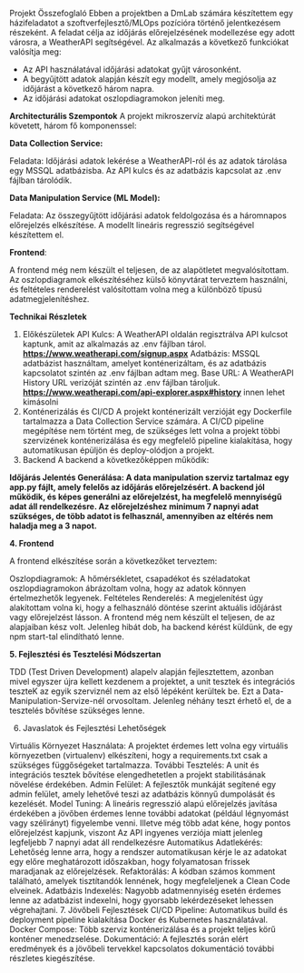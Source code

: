 Projekt Összefoglaló
Ebben a projektben a DmLab számára készítettem egy házifeladatot a szoftverfejlesztő/MLOps pozícióra történő jelentkezésem részeként. A feladat célja az időjárás előrejelzésének modellezése egy adott városra, a WeatherAPI segítségével. Az alkalmazás a következő funkciókat valósítja meg:

- Az API használatával időjárási adatokat gyűjt városonként.
- A begyűjtött adatok alapján készít egy modellt, amely megjósolja az időjárást a következő három napra.
- Az időjárási adatokat oszlopdiagramokon jeleníti meg.


**Architecturális Szempontok**
A projekt mikroszervíz alapú architektúrát követett, három fő komponenssel:

**Data Collection Service:**

Feladata: Időjárási adatok lekérése a WeatherAPI-ról és az adatok tárolása egy MSSQL adatbázisba.
Az API kulcs és az adatbázis kapcsolat az .env fájlban tárolódik.

**Data Manipulation Service (ML Model):**

Feladata: Az összegyűjtött időjárási adatok feldolgozása és a háromnapos előrejelzés elkészítése.
A modellt lineáris regresszió segítségével készítettem el.

**Frontend**:

A frontend még nem készült el teljesen, de az alapötletet megvalósítottam. Az oszlopdiagramok elkészítéséhez külső könyvtárat terveztem használni, és feltételes renderelést valósítottam volna meg a különböző típusú adatmegjelenítéshez.

**Technikai Részletek**
1. Előkészületek
API Kulcs: A WeatherAPI oldalán regisztrálva API kulcsot kaptunk, amit az alkalmazás az .env fájlban tárol. **https://www.weatherapi.com/signup.aspx**
Adatbázis: MSSQL adatbázist használtam, amelyet konténerizáltam, és az adatbázis kapcsolatot szintén az .env fájlban adtam meg. 
Base URL: A WeatherAPI History URL verizóját szintén az .env fájlban tároljuk. **https://www.weatherapi.com/api-explorer.aspx#history** innen lehet kimásolni
2. Konténerizálás és CI/CD
A projekt konténerizált verzióját egy Dockerfile tartalmazza a Data Collection Service számára.
A CI/CD pipeline megépítése nem történt meg, de szükséges lett volna a projekt többi szervizének konténerizálása és egy megfelelő pipeline kialakítása, hogy automatikusan épüljön és deploy-olódjon a projekt.
3. Backend
A backend a következőképpen működik:

**Időjárás Jelentés Generálása: A data manipulation szerviz tartalmaz egy app.py fájlt, amely felelős az időjárás előrejelzésért. A backend jól működik, és képes generálni az előrejelzést, ha megfelelő mennyiségű adat áll rendelkezésre. Az előrejelzéshez minimum 7 napnyi adat szükséges, de több adatot is felhasznál, amennyiben az eltérés nem haladja meg a 3 napot.**

**4. Frontend**

A frontend elkészítése során a következőket terveztem:

Oszlopdiagramok: A hőmérsékletet, csapadékot és széladatokat oszlopdiagramokon ábrázoltam volna, hogy az adatok könnyen értelmezhetők legyenek.
Feltételes Renderelés: A megjelenítést úgy alakítottam volna ki, hogy a felhasználó döntése szerint aktuális időjárást vagy előrejelzést lásson.
A frontend még nem készült el teljesen, de az alapjaiban kész volt. Jelenleg hibát dob, ha backend kérést küldünk, de egy npm start-tal elindítható lenne.

**5. Fejlesztési és Tesztelési Módszertan**

TDD (Test Driven Development) alapelv alapján fejlesztettem, azonban mivel egyszer újra kellett kezdenem a projektet, a unit tesztek és integrációs teszteK az egyik szerviznél nem az első lépéként kerültek be. Ezt a Data-Manipulation-Servize-nél orvosoltam. Jelenleg néhány teszt érhető el, de a tesztelés bővítése szükséges lenne.

6. Javaslatok és Fejlesztési Lehetőségek

Virtuális Környezet Használata: A projektet érdemes lett volna egy virtuális környezetben (virtualenv) elkészíteni, hogy a requirements.txt csak a szükséges függőségeket tartalmazza.
További Tesztelés: A unit és integrációs tesztek bővítése elengedhetetlen a projekt stabilitásának növelése érdekében.
Admin Felület: A fejlesztők munkáját segítené egy admin felület, amely lehetővé teszi az adatbázis könnyű dumpolását és kezelését.
Model Tuning: A lineáris regresszió alapú előrejelzés javítása érdekében a jövőben érdemes lenne további adatokat (például légnyomást vagy szélirányt) figyelembe venni. Illetve még több adat kéne, hogy pontos előrejelzést kapjunk, viszont Az API ingyenes verziója miatt jelenleg legfeljebb 7 napnyi adat áll rendelkezésre
Automatikus Adatlekérés: Lehetőség lenne arra, hogy a rendszer automatikusan kérje le az adatokat egy előre meghatározott időszakban, hogy folyamatosan frissek maradjanak az előrejelzések.
Refaktorálás: A kódban számos komment található, amelyek tisztítandók lennének, hogy megfeleljenek a Clean Code elveinek.
Adatbázis Indexelés: Nagyobb adatmennyiség esetén érdemes lenne az adatbázist indexelni, hogy gyorsabb lekérdezéseket lehessen végrehajtani.
7. Jövőbeli Fejlesztések
CI/CD Pipeline: Automatikus build és deployment pipeline kialakítása Docker és Kubernetes használatával.
Docker Compose: Több szerviz konténerizálása és a projekt teljes körű konténer menedzselése.
Dokumentáció: A fejlesztés során elért eredmények és a jövőbeli tervekkel kapcsolatos dokumentáció további részletes kiegészítése.
